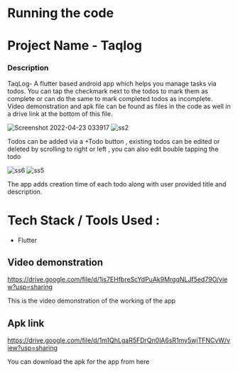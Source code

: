 # Running the code






# Project Name - Taqlog
### Description

TaqLog- A flutter based android app which helps you manage tasks via todos.
You can tap the checkmark next to the todos to mark them as complete or can do the same to mark 
completed todos as incomplete. Video demonstration and apk file can be found as files in the code as well in a drive link at the bottom of this file.


 

![Screenshot 2022-04-23 033917](https://user-images.githubusercontent.com/103768983/164802917-8d960a47-35cd-466a-a893-48b99c371c7a.png) ![ss2](https://user-images.githubusercontent.com/103768983/164802962-30d6546e-3251-476a-b5f1-648ca555803d.png)


Todos can be added via a +Todo button , existing todos can be edited or deleted by scrolling to right or left , you can also edit bouble tapping the todo


   
 ![ss6](https://user-images.githubusercontent.com/103768983/164803414-11e068a4-b07f-494a-bc68-b73c799cedf5.png)                    ![ss5](https://user-images.githubusercontent.com/103768983/164803470-633f46f9-dc53-438d-81fe-e16d5795b069.png)








The app adds creation time of each todo along with user provided title and description.


# Tech Stack / Tools Used : 
 

- Flutter







## Video demonstration
https://drive.google.com/file/d/1is7EHfbreScYdPuAk9MrgqNLJf5ed79O/view?usp=sharing

This is the video demonstration of the working of the app

## Apk link
https://drive.google.com/file/d/1m1QhLgaR5FDrQn0lA6sR1my5wjTFNCvW/view?usp=sharing

You can download the apk for the app from here




